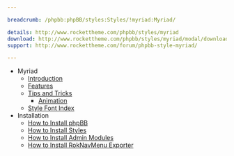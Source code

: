 ```yaml
---

breadcrumb: /phpbb:phpBB/styles:Styles/!myriad:Myriad/

details: http://www.rockettheme.com/phpbb/styles/myriad
download: http://www.rockettheme.com/phpbb/styles/myriad/modal/downloads
support: http://www.rockettheme.com/forum/phpbb-style-myriad/

---
```


* Myriad
	* [Introduction](INDEX.md#introduction)
	* [Features](INDEX.md#features)
    * [Tips and Tricks](tips.md)
        * [Animation](tips.md#animation)
    * [Style Font Index](../../../technical_tips/general/font_index.md)
* Installation
	* [How to Install phpBB](../../start/install.md)
	* [How to Install Styles](../../start/styles.md)
	* [How to Install Admin Modules](../../start/styles.md#installing-administrative-modules)
	* [How to Install RokNavMenu Exporter](../../modules/roknavmenu.md)
